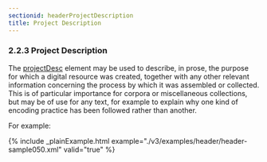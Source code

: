 ```yaml
---
sectionid: headerProjectDescription
title: Project Description
---
```



<h3 id="headerProjectDescription">
   <span class="headingNumber">2.2.3</span>
   <span class="head">Project Description</span>
</h3>


<span class="specList">
   
   <span class="specDesc"></span>
   
</span>


The 
<a class="link_odd_elementSpec" href="/v3/elements/projectDesc">projectDesc</a> element may be used to describe, in prose, the
purpose for which a digital resource was created, together with any other relevant
information concerning the process by which it was assembled or collected. This is
of
particular importance for corpora or miscellaneous collections, but may be of use
for any
text, for example to explain why one kind of encoding practice has been followed rather
than
another.

For example:


{% include _plainExample.html example="./v3/examples/header/header-sample050.xml" valid="true" %}

